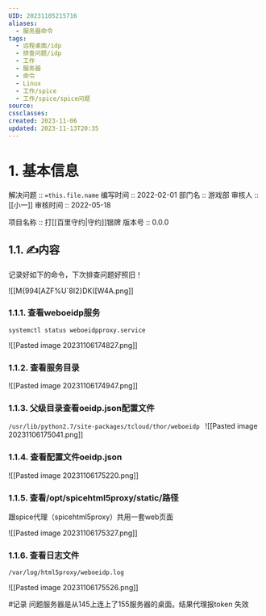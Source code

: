 ```yaml
---
UID: 20231105215716
aliases:
  - 服务器命令
tags:
  - 远程桌面/idp
  - 排查问题/idp
  - 工作
  - 服务器
  - 命令
  - Linux
  - 工作/spice
  - 工作/spice/spice问题
source: 
cssclasses: 
created: 2023-11-06
updated: 2023-11-13T20:35
---
```



# 1. 基本信息

解决问题 :: `=this.file.name`
编写时间 :: 2022-02-01
部门名 :: 游戏部
审核人 :: [[小一]]
审核时间 :: 2022-05-18

项目名称 :: 打[[百里守约|守约]]银牌
版本号 :: 0.0.0

## 1.1. ✍内容

记录好如下的命令，下次排查问题好照旧！

![[M{994[AZF%U`8I2}DK([W4A.png]]

### 1.1.1. 查看weboeidp服务
`systemctl status weboeidpproxy.service`

![[Pasted image 20231106174827.png]]

### 1.1.2. 查看服务目录


![[Pasted image 20231106174947.png]]

### 1.1.3. 父级目录查看oeidp.json配置文件
`/usr/lib/python2.7/site-packages/tcloud/thor/weboeidp
`
![[Pasted image 20231106175041.png]]

### 1.1.4. 查看配置文件oeidp.json

![[Pasted image 20231106175220.png]]
### 1.1.5. 查看/opt/spicehtml5proxy/static/路径

跟spice代理（spicehtml5proxy）共用一套web页面

![[Pasted image 20231106175327.png]]


### 1.1.6. 查看日志文件

`/var/log/html5proxy/weboeidp.log`

![[Pasted image 20231106175526.png]]

#记录 问题服务器是从145上连上了155服务器的桌面。结果代理报token 失效